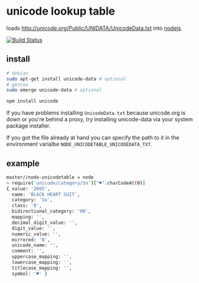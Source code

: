 # unicode lookup table

loads http://unicode.org/Public/UNIDATA/UnicodeData.txt into [nodejs](http://nodejs.org).

[![Build Status](https://secure.travis-ci.org/dodo/node-unicodetable.png)](http://travis-ci.org/dodo/node-unicodetable)


## install

```bash
# debian
sudo apt-get install unicode-data # optional
# gentoo
sudo emerge unicode-data # optional

npm install unicode
```

If you have problems installing `UnicodeData.txt` because unicode.org is down or you're behind a proxy, try installing unicode-data via your system package installer.

If you got the file already at hand you can specify the path to it in the environment varialbe `NODE_UNICODETABLE_UNICODEDATA_TXT`.

## example

```bash
master//node-unicodetable » node
> require('unicode/category/So')["♥".charCodeAt(0)]
{ value: '2665',
  name: 'BLACK HEART SUIT',
  category: 'So',
  class: '0',
  bidirectional_category: 'ON',
  mapping: '',
  decimal_digit_value: '',
  digit_value: '',
  numeric_value: '',
  mirrored: 'N',
  unicode_name: '',
  comment: '',
  uppercase_mapping: '',
  lowercase_mapping: '',
  titlecase_mapping: '',
  symbol: '♥' }
```
